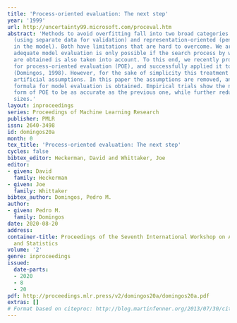 ```yaml
---
title: 'Process-oriented evaluation: The next step'
year: '1999'
url: http://uncertainty99.microsoft.com/proceval.htm
abstract: 'Methods to avoid overfitting fall into two broad categories: data-oriented
  (using separate data for validation) and representation-oriented (penalizing complexity
  in the model). Both have limitations that are hard to overcome. We argue that fully
  adequate model evaluation is only possible if the search process by which models
  are obtained is also taken into account. To this end, we recently proposed a method
  for process-oriented evaluation (POE), and successfully applied it to rule induction
  (Domingos, 1998). However, for the sake of simplicity this treatment made two rather
  artificial assumptions. In this paper the assumptions are removed, and a simple
  formula for model evaluation is obtained. Empirical trials show the new, better-founded
  form of POE to be as accurate as the previous one, while further reducing theory
  sizes.'
layout: inproceedings
series: Proceedings of Machine Learning Research
publisher: PMLR
issn: 2640-3498
id: domingos20a
month: 0
tex_title: 'Process-oriented evaluation: The next step'
cycles: false
bibtex_editor: Heckerman, David and Whittaker, Joe
editor:
- given: David
  family: Heckerman
- given: Joe
  family: Whittaker
bibtex_author: Domingos, Pedro M.
author:
- given: Pedro M.
  family: Domingos
date: 2020-08-20
address:
container-title: Proceedings of the Seventh International Workshop on Artificial Intelligence
  and Statistics
volume: '2'
genre: inproceedings
issued:
  date-parts:
  - 2020
  - 8
  - 20
pdf: http://proceedings.mlr.press/v2/domingos20a/domingos20a.pdf
extras: []
# Format based on citeproc: http://blog.martinfenner.org/2013/07/30/citeproc-yaml-for-bibliographies/
---
```

